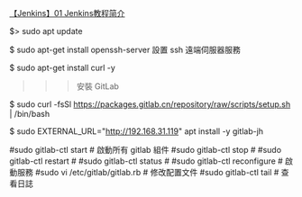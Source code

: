 
[【Jenkins】01 Jenkins教程简介](https://www.youtube.com/watch?v=q9QXhpo1B2s&list=PLmOn9nNkQxJH7_AY3ZDTWgD5FIodz1Loh&index=6)

$> sudo apt update

$ sudo apt-get install openssh-server  設置 ssh 遠端伺服器服務

$ sudo apt-get install curl -y


>>> 安裝 GitLab

$ sudo curl -fsSl https://packages.gitlab.cn/repository/raw/scripts/setup.sh | /bin/bash

$ sudo EXTERNAL_URL="http://192.168.31.119" apt install -y gitlab-jh

#sudo gitlab-ctl start # 啟動所有 gitlab 組件
#sudo gitlab-ctl stop # 
#sudo gitlab-ctl restart # 
#sudo gitlab-ctl status # 
#sudo gitlab-ctl reconfigure #  啟動服務
#sudo vi /etc/gitlab/gitlab.rb # 修改配置文件
#sudo gitlab-ctl tail # 查看日誌


















